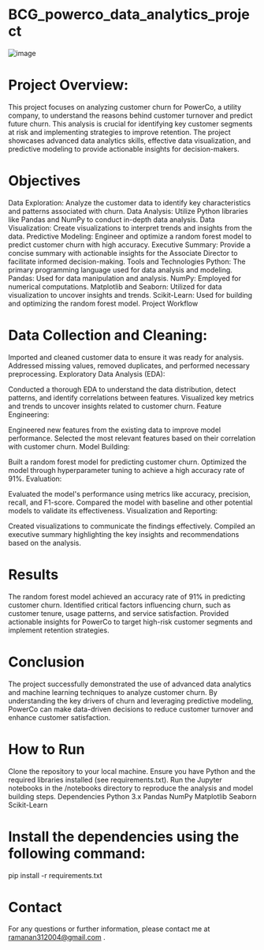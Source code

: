 # BCG_powerco_data_analytics_project

![image](https://github.com/user-attachments/assets/64633d96-8589-4a5a-8af8-5695b9953e5a)


# Project Overview:



This project focuses on analyzing customer churn for PowerCo, a utility company, to understand the reasons behind customer turnover and predict future churn. This analysis is crucial for identifying key customer segments at risk and implementing strategies to improve retention. The project showcases advanced data analytics skills, effective data visualization, and predictive modeling to provide actionable insights for decision-makers.





# Objectives



Data Exploration: Analyze the customer data to identify key characteristics and patterns associated with churn.
Data Analysis: Utilize Python libraries like Pandas and NumPy to conduct in-depth data analysis.
Data Visualization: Create visualizations to interpret trends and insights from the data.
Predictive Modeling: Engineer and optimize a random forest model to predict customer churn with high accuracy.
Executive Summary: Provide a concise summary with actionable insights for the Associate Director to facilitate informed decision-making.
Tools and Technologies
Python: The primary programming language used for data analysis and modeling.
Pandas: Used for data manipulation and analysis.
NumPy: Employed for numerical computations.
Matplotlib and Seaborn: Utilized for data visualization to uncover insights and trends.
Scikit-Learn: Used for building and optimizing the random forest model.
Project Workflow



# Data Collection and Cleaning:

Imported and cleaned customer data to ensure it was ready for analysis.
Addressed missing values, removed duplicates, and performed necessary preprocessing.
Exploratory Data Analysis (EDA):

Conducted a thorough EDA to understand the data distribution, detect patterns, and identify correlations between features.
Visualized key metrics and trends to uncover insights related to customer churn.
Feature Engineering:

Engineered new features from the existing data to improve model performance.
Selected the most relevant features based on their correlation with customer churn.
Model Building:

Built a random forest model for predicting customer churn.
Optimized the model through hyperparameter tuning to achieve a high accuracy rate of 91%.
Evaluation:


Evaluated the model's performance using metrics like accuracy, precision, recall, and F1-score.
Compared the model with baseline and other potential models to validate its effectiveness.
Visualization and Reporting:


Created visualizations to communicate the findings effectively.
Compiled an executive summary highlighting the key insights and recommendations based on the analysis.



# Results
The random forest model achieved an accuracy rate of 91% in predicting customer churn.
Identified critical factors influencing churn, such as customer tenure, usage patterns, and service satisfaction.
Provided actionable insights for PowerCo to target high-risk customer segments and implement retention strategies.



# Conclusion
The project successfully demonstrated the use of advanced data analytics and machine learning techniques to analyze customer churn. By understanding the key drivers of churn and leveraging predictive modeling, PowerCo can make data-driven decisions to reduce customer turnover and enhance customer satisfaction.



# How to Run


Clone the repository to your local machine.
Ensure you have Python and the required libraries installed (see requirements.txt).
Run the Jupyter notebooks in the /notebooks directory to reproduce the analysis and model building steps.
Dependencies
Python 3.x
Pandas
NumPy
Matplotlib
Seaborn
Scikit-Learn



# Install the dependencies using the following command:
pip install -r requirements.txt


# Contact
For any questions or further information, please contact me at ramanan312004@gmail.com .

